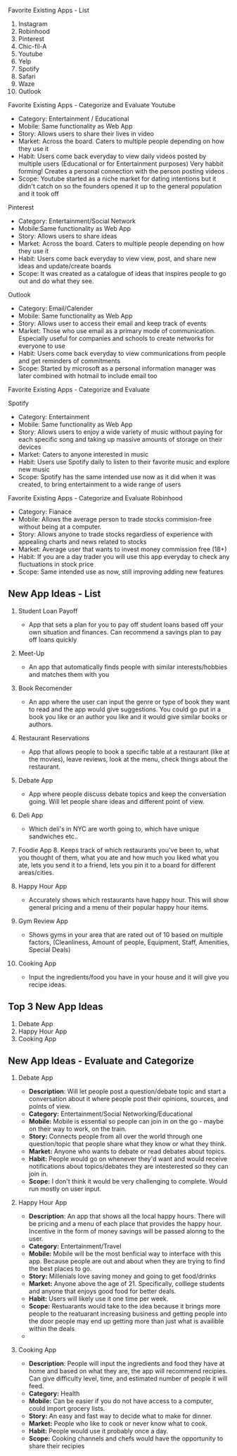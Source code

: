 Favorite Existing Apps - List
1. Instagram
2. Robinhood
3. Pinterest 
4. Chic-fil-A
5. Youtube
6. Yelp
7. Spotify
8. Safari
9. Waze
10. Outlook

Favorite Existing Apps - Categorize and Evaluate
Youtube
   - Category: Entertainment / Educational
   - Mobile: Same functionality as Web App
   - Story: Allows users to share their lives in video
   - Market: Across the board. Caters to multiple people depending on how they use it
   - Habit: Users come back everyday to view daily videos posted by multiple users (Educational or for Entertainment purposes) Very habbit forming! Creates a personal connection with the person posting videos .
   - Scope: Youtube started as a niche market for dating intentions but it didn't catch on so the founders opened it up to the general population and it took off

Pinterest
   - Category: Entertainment/Social Network
   - Mobile:Same functionality as Web App
   - Story: Allows users to share ideas
   - Market: Across the board. Caters to multiple people depending on how they use it
   - Habit: Users come back everyday to view view, post, and share new ideas and update/create boards
   - Scope:  It was created as a catalogue of ideas that inspires people to go out and do what they see.

Outlook
   - Category: Email/Calender
   - Mobile: Same functionality as Web App
   - Story: Allows user to access their email and keep track of events
   - Market: Those who use email as a primary mode of communication. Especially useful for companies and schools to create networks for everyone to use
   - Habit: Users come back everyday to view communications from people and get reminders of commitments
   - Scope: Started by microsoft as a personal information manager was later combined with hotmail to include email too

Favorite Existing Apps - Categorize and Evaluate

Spotify
   - Category: Entertainment
   - Mobile: Same functionality as Web App
   - Story: Allows users to enjoy a wide variety of music without paying for each specific song and taking up massive amounts of storage on their devices
   - Market: Caters to anyone interested in music
   - Habit: Users use Spotify daily to listen to their favorite music and explore new music
   - Scope: Spotify has the same intended use now as it did when it was created, to bring entertainment to a wide range of users

Favorite Existing Apps - Categorize and Evaluate
Robinhood
   - Category: Fianace
   - Mobile: Allows the average person to trade stocks commision-free without being at a computer.
   - Story: Allows anyone to trade stocks regardless of experience with appealing charts and news related to stocks
   - Market: Average user that wants to invest money commission free (18+)
   - Habit: If you are a day trader you will use this app everyday to check any fluctuations in stock price 
   - Scope: Same intended use as now, still improving adding new features
   
   
## New App Ideas - List
1. Student Loan Payoff
   - App that sets a plan for you to pay off student loans based off your own situation and finances. Can recommend a savings plan to pay off loans quickly
2. Meet-Up 
    - An app that automatically finds people with similar interests/hobbies and matches them with you

3. Book Recomender
   - An app where the user can input the genre or type of book they want to read and the app would give suggestions. You could go put in a book you like or an author you like and it would give similar books or authors.
4. Restaurant Reservations
    - App that allows people to book a specific table at a restaurant (like at the movies), leave reviews, look at the menu, check things about the restaurant.

5. Debate App
     - App where people discuss debate topics and keep the conversation going. Will let people share ideas and different point of view.
6. Deli App
    - Which deli's in NYC are worth going to, which have unique sandwiches etc.. 
7. Foodie App
    8. Keeps track of which restaurants you've been to, what you thought of them, what you ate and how much you liked what you ate, lets you send it to a friend, lets you pin it to a board for different areas/cities.
8. Happy Hour App
    - Accurately shows which restaurants have happy hour. This will show general pricing and a menu of their popular happy hour items. 
9. Gym Review App
    - Shows gyms in your area that are rated out of 10 based on multiple factors, (Cleanliness, Amount of people, Equipment, Staff, Amenities, Special Deals)


11. Cooking App
    - Input the ingredients/food you have in your house and it will give you recipe ideas.




## Top 3 New App Ideas
1. Debate App
2. Happy Hour App
3. Cooking App


## New App Ideas - Evaluate and Categorize
1. Debate App
   - **Description**: Will let people post a question/debate topic and start a conversation about it where people post their opinions, sources, and points of view. 
   - **Category:** Entertainment/Social Networking/Educational
   - **Mobile:** Mobile is essential so people can join in on the go - maybe on their way to work, on the train. 
   - **Story:** Connects people from all over the world through one question/topic that people share what they know or what they think.
   - **Market:** Anyone who wants to debate or read debates about topics. 
   - **Habit:** People would go on whenever they'd want and would receive notifications about topics/debates they are intesterested so they can join in.
   - **Scope:** I don't think it would be very challenging to complete. Would run mostly on user input.

1. Happy Hour App
   - **Description**: An app that shows all the local happy hours. There will be pricing and a menu of each place that provides the happy hour. Incentive in the form of money savings will be passed alonng to the user.
   - **Category:** Entertainment/Travel
   - **Mobile:** Mobile will be the most benficial way to interface with this app. Because people are out and about when they are trying to find the best places to go.
   - **Story:** Millenials love saving money and going to get food/drinks
   - **Market:** Anyone above the age of 21. Specifically, colllege students and anyone that enjoys good food for better deals.
   - **Habit:** Users will likely use it one time per week.
   - **Scope:** Restuarants would take to the idea because it brings more people to the reatuarant increasing business and getting people into the door people may end up getting more than just what is availible within the deals
   -
   
3. Cooking App
    - **Description**: People will input the ingredients and food they have at home and based on what they are, the app will recommend recipies. Can give difficulty level, time, and estimated number of people it will feed.
   - **Category:** Health
   - **Mobile:** Can be easier if you do not have access to a computer, could import grocery lists. 
   - **Story:** An easy and fast way to decide what to make for dinner.
   - **Market:** People who like to cook or never know what to cook. 
   - **Habit:** People would use it probably once a day.
   - **Scope:** Cooking channels and chefs would have the opportunity to share their recipies
